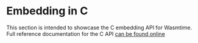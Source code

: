 # Embedding in C

This section is intended to showcase the C embedding API for Wasmtime. Full
reference documentation for the C API [can be found online][online]

[online]: https://bytecodealliance.github.io/wasmtime/c-api/
